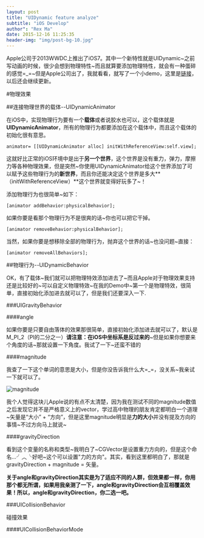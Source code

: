 ```yaml
---
layout: post
title: "UIDynamic feature analyze"
subtitle: "iOS Develop"
author": "Rex Ma"
date: 2015-12-16 11:25:35
header-img: "img/post-bg-10.jpg"
---
```


Apple公司于2013WWDC上推出了iOS7。其中一个新特性就是UIDynamic~之前写动画的时候，很少会想到物理特性~而且就算要添加物理特性，就会有一种蛋碎的感觉=_=~但是Apple公司出了，我就看看，就写了一个小demo，这里是[链接](https://github.com/RexMa88/UIDynamic-Demo)，以后还会继续更新。

#物理效果

##连接物理世界的载体--UIDynamicAnimator

在iOS中，实现物理行为要有一个**载体**或者说胶水也可以，这个载体就是**UIDynamicAnimator**，所有的物理行为都要添加在这个载体中，而且这个载体的初始化很有意思。
	
	animator= [[UIDynamicAnimator alloc] initWithReferenceView:self.view];
	
这就好比正常的iOS环境中是出于**另一个世界**，这个世界是没有重力，弹力，摩擦力等各种物理效果，但是突然~你使用UIDynamicAnimator给这个世界添加了可以赋予这些物理行为的**新世界**，而且你还能决定这个世界是多大**（initWithReferenceView）**这个世界就变得好玩多了~！

添加物理行为也很简单~如下：

	[animator addBehavior:physicalBehavior];
	
如果你要是看那个物理行为不是很爽的话~你也可以把它干掉。

	[animator removeBehavior:physicalBehavior];

当然，如果你要是想移除全部的物理行为，抛弃这个世界的话~也没问题~直接：
	
	[animator removeAllBehaviors];
	
##物理行为--UIDynamicBehavior

OK，有了载体~我们就可以把物理特效添加进去了~而且Apple对于物理效果支持还是比较好的~可以自定义物理特效~在我的Demo中~第一个是物理特效，很简单，直接初始化添加进去就可以了，但是我们还要深入一下.

###UIGravityBehavior

####angle

如果你要是只要自由落体的效果那很简单，直接初始化添加进去就可以了，默认是M_PI_2（PI的二分之一）**请注意：在iOS中坐标系是反过来的**~但是如果你想要来个角度的话~那就设置一下角度。我试了一下~还蛮不错的

####magnitude

我查了一下这个单词的意思是大小，但是你没告诉我什么大=_=，没关系~我亲试一下就可以了。

![magnitude](http://machaotest.oss-cn-beijing.aliyuncs.com/picture/magnitude.png)

我个人觉得这块儿Apple说的有点不太清楚，因为我在测试不同的magnitude数值之后发现它并不是严格意义上的vector，学过高中物理的朋友肯定都明白一个道理~矢量是“大小” + “方向”，但是这里magnitude明显是**力的大小**并没有提及方向的事情~不过方向马上就说~

####gravityDirection

看到这个变量的名称和类型~我明白了~CGVector是设置重力方向的，但是这个命名...╯︿╰好吧~这个可以设置"力的方向"。其实，看到这里都明白了，那就是gravityDirection + magnitude = 矢量。

**关于angle和gravityDirection其实是为了适应不同的人群，但效果都一样，你用那个都无所谓，如果用我亲测了一下，angle和gravityDirection会互相覆盖效果！所以，angle和gravityDirection，你二选一吧。**

###UICollisionBehavior

碰撞效果

####UICollisionBehaviorMode




